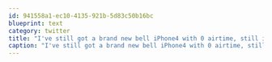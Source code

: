 ```yaml
---
id: 941558a1-ec10-4135-921b-5d83c50b16bc
blueprint: text
category: twitter
title: "I've still got a brand new bell iPhone4 with 0 airtime, still in box. Was asking $600 but make a reasonable offer"
caption: "I've still got a brand new bell iPhone4 with 0 airtime, still in box. Was asking $600 but make a reasonable offer"
---
```


